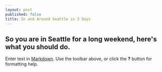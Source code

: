 ```yaml
---
layout: post
published: false
title: In and Around Seattle in 3 Days
---
```

## So you are in Seattle for a long weekend, here's what you should do.

Enter text in [Markdown](http://daringfireball.net/projects/markdown/). Use the toolbar above, or click the **?** button for formatting help.
